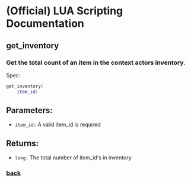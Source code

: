 
# (Official) LUA Scripting Documentation

## get_inventory

### Get the total count of an item in the context actors inventory.

Spec:
```lua
get_inventory(
	item_id)
```
## Parameters:
- `item_id:` A valid item_id is required
## Returns:
- `long:` The total number of item_id's in inventory
### [back](../inventory)
